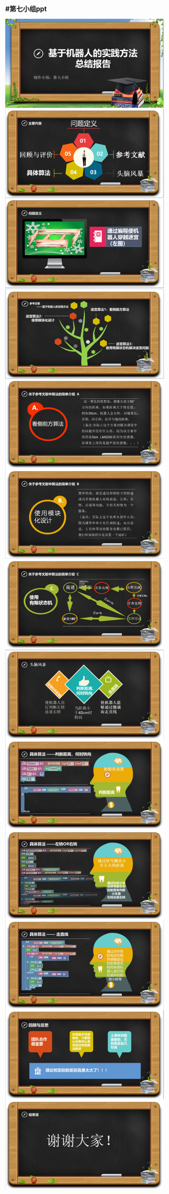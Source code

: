 #第七小组ppt
---
![](picture/ppt/01.png)
![](picture/ppt/02.png)
![](picture/ppt/03.png)
![](picture/ppt/04.png)
![](picture/ppt/05.png)
![](picture/ppt/06.png)
![](picture/ppt/07.png)
![](picture/ppt/08.png)
![](picture/ppt/09.png)
![](picture/ppt/10.png)
![](picture/ppt/11.png)
![](picture/ppt/12.png)
![](picture/ppt/13.png)
